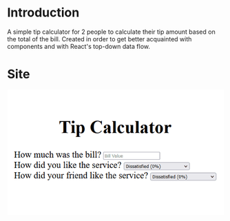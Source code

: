# Introduction

A simple tip calculator for 2 people to calculate their tip amount based on the total of the bill. Created in order to get better acquainted with components and with React's top-down data flow.

# Site

![Site Image](site.gif)
